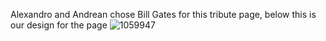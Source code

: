 Alexandro and Andrean chose Bill Gates for this tribute page, below this is our design for the page
![1059947](https://user-images.githubusercontent.com/91466410/139037504-197bfcb5-f855-4c27-9068-f5132622bad9.jpg)
